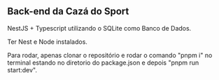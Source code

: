 ## Back-end da Cazá do Sport

NestJS + Typescript utilizando o SQLite como Banco de
Dados.

Ter Nest e Node instalados.

Para rodar, apenas clonar o repositório e rodar o comando "pnpm i" no terminal estando no diretorio do package.json e depois "pnpm run start:dev".
